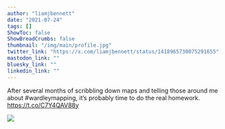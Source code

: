 ```yaml
---
author: "liamjbennett"
date: "2021-07-24"
tags: []
ShowToc: false
ShowBreadCrumbs: false
thumbnail: "/img/main/profile.jpg"
twitter_link: "https://x.com/liamjbennett/status/1418965730075291655"
mastodon_link: ""
bluesky_link: ""
linkedin_link: ""
---
```


After several months of scribbling down maps and telling those around me about #wardleymapping, it’s probably time to do the real homework. https://t.co/C7Y4QAV88y

![](https://pbs.twimg.com/media/E7EtvqqXoAU9pye.jpg)
